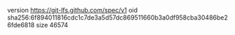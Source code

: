 version https://git-lfs.github.com/spec/v1
oid sha256:6f894011816cdc1c7de3a5d57dc869511660b3a0df958cba30486be26fde6818
size 46574
